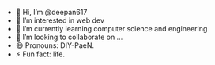 - 👋 Hi, I’m @deepan617
- 👀 I’m interested in web dev
- 🌱 I’m currently learning computer science and engineering 
- 💞️ I’m looking to collaborate on ...
- 😄 Pronouns: DIY-PaeN.
- ⚡ Fun fact: life.

<!---
deepan617/deepan617 is a ✨ special ✨ repository because its `README.md` (this file) appears on your GitHub profile.
You can click the Preview link to take a look at your changes.
--->
